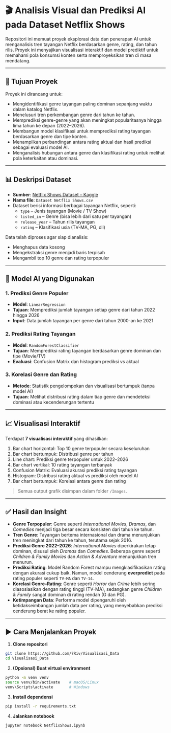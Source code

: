 # 🎬 Analisis Visual dan Prediksi AI pada Dataset Netflix Shows

Repositori ini memuat proyek eksplorasi data dan penerapan AI untuk menganalisis tren tayangan Netflix berdasarkan genre, rating, dan tahun rilis. Proyek ini menyajikan visualisasi interaktif dan model prediktif untuk memahami pola konsumsi konten serta memproyeksikan tren di masa mendatang.

---

## 🎯 Tujuan Proyek

Proyek ini dirancang untuk:

- Mengidentifikasi genre tayangan paling dominan sepanjang waktu dalam katalog Netflix.
- Menelusuri tren perkembangan genre dari tahun ke tahun.
- Memprediksi genre-genre yang akan meningkat popularitasnya hingga lima tahun ke depan (2022–2026).
- Membangun model klasifikasi untuk memprediksi rating tayangan berdasarkan genre dan tipe konten.
- Menampilkan perbandingan antara rating aktual dan hasil prediksi sebagai evaluasi model AI.
- Menganalisis hubungan antara genre dan klasifikasi rating untuk melihat pola keterkaitan atau dominasi.

---

## 📊 Deskripsi Dataset

- **Sumber**: [Netflix Shows Dataset – Kaggle](https://www.kaggle.com/datasets/shivamb/netflix-shows)
- **Nama file**: `Dataset Netflix Shows.csv`
- Dataset berisi informasi berbagai tayangan Netflix, seperti:
  - `type` – Jenis tayangan (Movie / TV Show)
  - `listed_in` – Genre (bisa lebih dari satu per tayangan)
  - `release_year` – Tahun rilis tayangan
  - `rating` – Klasifikasi usia (TV-MA, PG, dll)

Data telah diproses agar siap dianalisis:
- Menghapus data kosong
- Mengekstraksi genre menjadi baris terpisah
- Mengambil top 10 genre dan rating terpopuler

---

## 🧠 Model AI yang Digunakan

### 1. Prediksi Genre Populer
- **Model**: `LinearRegression`
- **Tujuan**: Memprediksi jumlah tayangan setiap genre dari tahun 2022 hingga 2026
- **Input**: Data jumlah tayangan per genre dari tahun 2000-an ke 2021

### 2. Prediksi Rating Tayangan
- **Model**: `RandomForestClassifier`
- **Tujuan**: Memprediksi rating tayangan berdasarkan genre dominan dan tipe (Movie/TV)
- **Evaluasi**: Confusion Matrix dan histogram prediksi vs aktual

### 3. Korelasi Genre dan Rating
- **Metode**: Statistik pengelompokan dan visualisasi bertumpuk (tanpa model AI)
- **Tujuan**: Melihat distribusi rating dalam tiap genre dan mendeteksi dominasi atau kecenderungan tertentu

---

## 📈 Visualisasi Interaktif

Terdapat **7 visualisasi interaktif** yang dihasilkan:

1. Bar chart horizontal: Top 10 genre terpopuler secara keseluruhan
2. Bar chart bertumpuk: Distribusi genre per tahun
3. Line chart: Prediksi genre terpopuler untuk 2022–2026
4. Bar chart vertikal: 10 rating tayangan terbanyak
5. Confusion Matrix: Evaluasi akurasi prediksi rating tayangan
6. Histogram: Distribusi rating aktual vs prediksi oleh model AI
7. Bar chart bertumpuk: Korelasi antara genre dan rating

> Semua output grafik disimpan dalam folder `/Images`.

---

## ✅ Hasil dan Insight

- **Genre Terpopuler**: Genre seperti *International Movies*, *Dramas*, dan *Comedies* menjadi tiga besar secara konsisten dari tahun ke tahun.
- **Tren Genre**: Tayangan bertema internasional dan drama menunjukkan tren meningkat dari tahun ke tahun, terutama sejak 2016.
- **Prediksi Genre 2022–2026**: *International Movies* diperkirakan tetap dominan, disusul oleh *Dramas* dan *Comedies*. Beberapa genre seperti *Children & Family Movies* dan *Action & Adventure* menunjukkan tren menurun.
- **Prediksi Rating**: Model Random Forest mampu mengklasifikasikan rating dengan akurasi cukup baik. Namun, model cenderung **overpredict** pada rating populer seperti `TV-MA` dan `TV-14`.
- **Korelasi Genre–Rating**: Genre seperti *Horror* dan *Crime* lebih sering diasosiasikan dengan rating tinggi (TV-MA), sedangkan genre *Children & Family* sangat dominan di rating rendah (G dan PG).
- **Ketimpangan Data**: Performa model dipengaruhi oleh ketidakseimbangan jumlah data per rating, yang menyebabkan prediksi cenderung berat ke rating populer.

---

## ▶️ Cara Menjalankan Proyek

1. **Clone repositori**
```bash
git clone https://github.com/7Riv/Visualisasi_Data
cd Visualisasi_Data

```
2. **(Opsional) Buat virtual environment**
```bash
python -m venv venv
source venv/bin/activate    # macOS/Linux
venv\Scripts\activate       # Windows
```
3. **Install dependensi**
```bash
pip install -r requirements.txt
```
4. **Jalankan notebook**
```bash
jupyter notebook NetflixShows.ipynb
```

